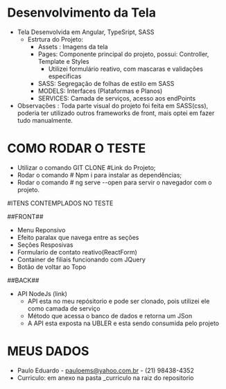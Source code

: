 # Desenvolvimento da Tela
- Tela Desenvolvida em Angular, TypeSript, SASS
    - Estrtura do Projeto: 
        - Assets : Imagens da tela
        - Pages: Componente principal do projeto, possui: Controller, Template e Styles
            - Utilizei formulário reativo, com mascaras e validações especificas  
        - SASS: Segregação de folhas de estilo em SASS
        - MODELS: Interfaces (Plataformas e Planos)   
        - SERVICES: Camada de serviços, acesso aos endPoints                
- Observações : Toda parte visual do projeto foi feita em SASS(css), poderia ter utilizado outros frameworks de front, mais optei em fazer tudo manualmente.

# COMO RODAR O TESTE
- Utilizar o comando GIT CLONE #Link do Projeto;
- Rodar o comando # Npm i para instalar as dependências;
- Rodar o comando # ng serve --open para servir o navegador com o projeto.

#ITENS CONTEMPLADOS NO TESTE

##FRONT##
- Menu Reponsivo
- Efeito paralax que navega entre as seções
- Seções Resposivas
- Formulario de contato reativo(ReactForm)
- Container de filiais funcionando com JQuery
- Botão de voltar ao Topo

##BACK##
- API NodeJs (link)
    - API esta no meu repósitorio e pode ser clonado, pois utilizei ele como camada de serviço
    - Método que acessa o banco de dados e retorna um JSon
    - A API esta exposta na UBLER e esta sendo consumida pelo projeto

# MEUS DADOS

- Paulo Eduardo - pauloems@yahoo.com.br - (21) 98438-4352
- Curriculo: em anexo na pasta _curriculo na raiz do repositorio
